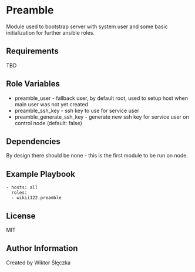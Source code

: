 Preamble
=========

Module used to bootstrap server with system user and some basic initialization for further ansible roles.

Requirements
------------

TBD

Role Variables
--------------

- preamble_user - fallback user, by default root, used to setup host when main user was not yet created
- preamble_ssh_key - ssh key to use for service user
- preamble_generate_ssh_key - generate new ssh key for service user on control node (default: false)

Dependencies
------------

By design there should be none - this is the first module to be run on node.

Example Playbook
----------------

    - hosts: all
      roles:
      - wikii122.preamble

License
-------

MIT

Author Information
------------------

Created by Wiktor Ślęczka
